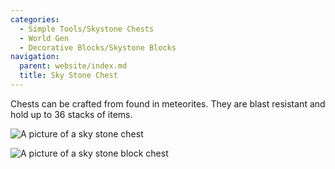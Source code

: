 ```yaml
---
categories:
  - Simple Tools/Skystone Chests
  - World Gen
  - Decorative Blocks/Skystone Blocks
navigation:
  parent: website/index.md
  title: Sky Stone Chest
---
```


Chests can be crafted from <ItemLink id="sky_stone_block" /> found in meteorites.
They are blast resistant and hold up to 36 stacks of items.

<div className="level"><div className="level-left">

<RecipeFor id="sky_stone_chest" />

</div><div className="level-right">

![A picture of a sky stone chest](../../assets/large/sky_stone_chest.png)

</div></div>
<div className="level"><div className="level-left">

<RecipeFor id="smooth_sky_stone_chest" />

</div><div className="level-right">

![A picture of a sky stone block chest](../../assets/large/sky_stone_block_chest.png)

</div></div>
